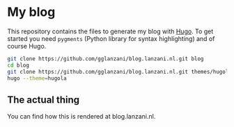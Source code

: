 # My blog

This repository contains the files to generate my blog with [Hugo]. To get started you need
`pygments` (Python library for syntax highlighting) and of course Hugo.

```sh
git clone https://github.com/gglanzani/blog.lanzani.nl.git blog
cd blog
git clone https://github.com/gglanzani/blog.lanzani.nl.git themes/hugola
hugo --theme=hugola
```

## The actual thing

You can find how this is rendered at blog.lanzani.nl.

[Hugo]: https://gohugo.io/